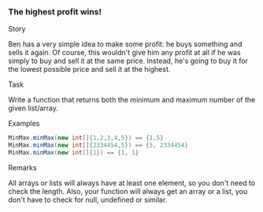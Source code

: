 ### The highest profit wins!

Story

Ben has a very simple idea to make some profit: he buys something and sells it again. Of course, this wouldn't give him any profit at all if he was simply to buy and sell it at the same price. Instead, he's going to buy it for the lowest possible price and sell it at the highest.

Task

Write a function that returns both the minimum and maximum number of the given list/array.

Examples
````c#
MinMax.minMax(new int[]{1,2,3,4,5}) == {1,5}
MinMax.minMax(new int[]{2334454,5}) == {5, 2334454}
MinMax.minMax(new int[]{1}) == {1, 1}
````
Remarks

All arrays or lists will always have at least one element, so you don't need to check the length. Also, your function will always get an array or a list, you don't have to check for null, undefined or similar.

